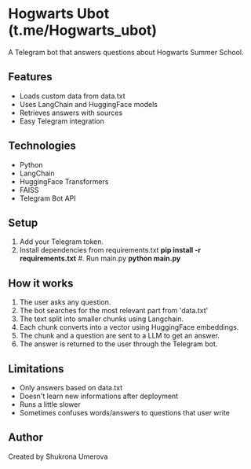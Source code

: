 # Hogwarts Ubot (t.me/Hogwarts_ubot)

A Telegram bot that answers questions about Hogwarts Summer School. 

## Features
- Loads custom data from data.txt
- Uses LangChain and HuggingFace models
- Retrieves answers with sources
- Easy Telegram integration

## Technologies
- Python
- LangChain
- HuggingFace Transformers
- FAISS
- Telegram Bot API

## Setup
1. Add your Telegram token.
2. Install dependencies from requirements.txt
   **pip install -r requirements.txt**
#. Run main.py
   **python main.py**

## How it works
1. The user asks any question.
2. The bot searches for the most relevant part from 'data.txt'
3. The text split into smaller chunks using Langchain.
4. Each chunk converts into a vector using HuggingFace embeddings.
5. The chunk and a question are sent to a LLM to get an answer.
6. The answer is returned to the user through the Telegram bot.
   
## Limitations
- Only answers based on data.txt
- Doesn't learn new informations after deployment
- Runs a little slower
- Sometimes confuses words/answers to questions that user write

## Author
Created by Shukrona Umerova
